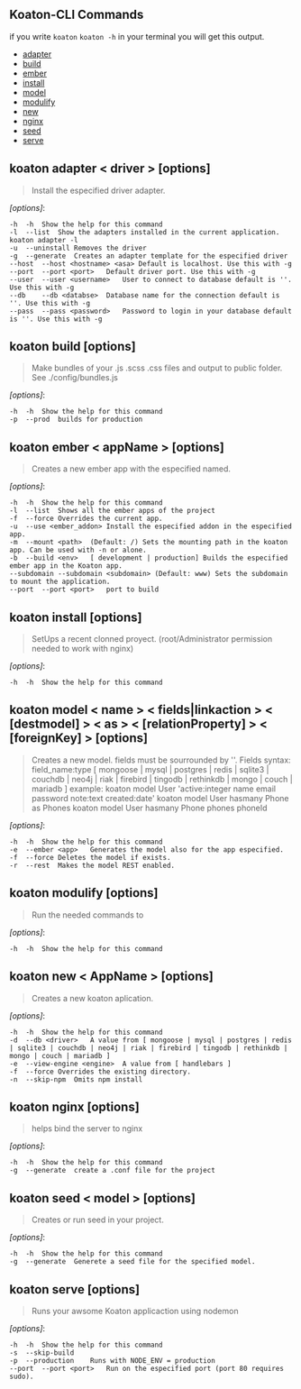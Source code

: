 ## Koaton-CLI Commands
if you write `koaton` `koaton -h` in your terminal you will get this output.
* [adapter](#adapter)
* [build](#build)
* [ember](#ember)
* [install](#install)
* [model](#model)
* [modulify](#modulify)
* [new](#new)
* [nginx](#nginx)
* [seed](#seed)
* [serve](#serve)

## koaton adapter < driver > [options] <a name="adapter"/>
> Install the especified driver adapter.

*[options]*:
```
-h	-h	Show the help for this command
-l	--list	Show the adapters installed in the current application. koaton adapter -l
-u	--uninstall	Removes the driver
-g	--generate	Creates an adapter template for the especified driver
--host	--host <hostname> <asa>	Default is localhost. Use this with -g
--port	--port <port>	Default driver port. Use this with -g
--user	--user <username>	User to connect to database default is ''. Use this with -g
--db	--db <databse>	Database name for the connection default is ''. Use this with -g
--pass	--pass <password>	Password to login in your database default is ''. Use this with -g
```

## koaton build [options] <a name="build"/>
> Make bundles of your .js .scss .css files and output to public folder.
   See ./config/bundles.js

*[options]*:
```
-h	-h	Show the help for this command
-p	--prod	builds for production
```

## koaton ember < appName > [options] <a name="ember"/>
> Creates a new ember app with the especified named.

*[options]*:
```
-h	-h	Show the help for this command
-l	--list	Shows all the ember apps of the project
-f	--force	Overrides the current app.
-u	--use <ember_addon>	Install the especified addon in the especified app.
-m	--mount <path>	(Default: /) Sets the mounting path in the koaton app. Can be used with -n or alone.
-b	--build <env>	[ development | production] Builds the especified ember app in the Koaton app.
--subdomain	--subdomain <subdomain>	(Default: www) Sets the subdomain to mount the application.
--port	--port <port>	port to build
```

## koaton install [options] <a name="install"/>
> SetUps a recent clonned proyect. (root/Administrator permission needed to work with nginx)

*[options]*:
```
-h	-h	Show the help for this command
```

## koaton model < name > < fields|linkaction > < [destmodel] > < as > < [relationProperty] > < [foreignKey] > [options] <a name="model"/>
> Creates a new model. fields must be sourrounded by ''.
Fields syntax:
field_name:type	[ mongoose | mysql | postgres | redis | sqlite3 | couchdb | neo4j | riak | firebird | tingodb | rethinkdb | mongo | couch | mariadb ]
example:
koaton model User 'active:integer name email password note:text created:date'
		koaton model User hasmany Phone as Phones
koaton model User hasmany Phone phones phoneId


*[options]*:
```
-h	-h	Show the help for this command
-e	--ember <app>	Generates the model also for the app especified.
-f	--force	Deletes the model if exists.
-r	--rest	Makes the model REST enabled.
```

## koaton modulify [options] <a name="modulify"/>
> Run the needed commands to

*[options]*:
```
-h	-h	Show the help for this command
```

## koaton new < AppName > [options] <a name="new"/>
> Creates a new koaton aplication.

*[options]*:
```
-h	-h	Show the help for this command
-d	--db <driver>	A value from [ mongoose | mysql | postgres | redis | sqlite3 | couchdb | neo4j | riak | firebird | tingodb | rethinkdb | mongo | couch | mariadb ]
-e	--view-engine <engine>	A value from [ handlebars ]
-f	--force	Overrides the existing directory.
-n	--skip-npm	Omits npm install
```

## koaton nginx [options] <a name="nginx"/>
> helps bind the server to nginx

*[options]*:
```
-h	-h	Show the help for this command
-g	--generate	create a .conf file for the project
```

## koaton seed < model > [options] <a name="seed"/>
> Creates or run seed in your project.

*[options]*:
```
-h	-h	Show the help for this command
-g	--generate	Generete a seed file for the specified model.
```

## koaton serve [options] <a name="serve"/>
> Runs your awsome Koaton applicaction using nodemon

*[options]*:
```
-h	-h	Show the help for this command
-s	--skip-build	
-p	--production	Runs with NODE_ENV = production
--port	--port <port>	Run on the especified port (port 80 requires sudo).
```

